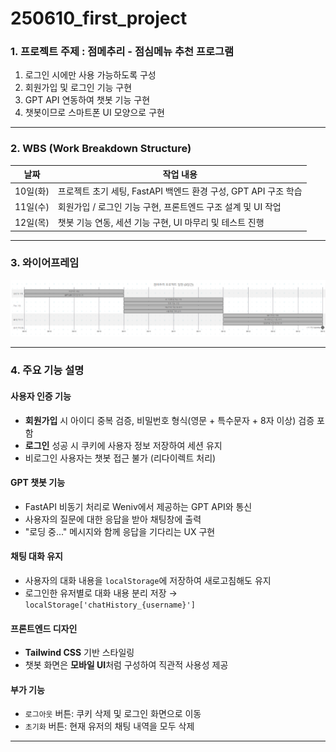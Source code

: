 # 250610_first_project

### 1. 프로젝트 주제 : 점메추리 - 점심메뉴 추천 프로그램
1. 로그인 시에만 사용 가능하도록 구성  
2. 회원가입 및 로그인 기능 구현  
3. GPT API 연동하여 챗봇 기능 구현  
4. 챗봇이므로 스마트폰 UI 모양으로 구현  

---

### 2. WBS (Work Breakdown Structure)
| 날짜 | 작업 내용 |
|------|-----------|
| 10일(화) | 프로젝트 초기 세팅, FastAPI 백엔드 환경 구성, GPT API 구조 학습 |
| 11일(수) | 회원가입 / 로그인 기능 구현, 프론트엔드 구조 설계 및 UI 작업 |
| 12일(목) | 챗봇 기능 연동, 세션 기능 구현, UI 마무리 및 테스트 진행 |

---

### 3. 와이어프레임
![alt text](일정.PNG)

---

### 4. 주요 기능 설명

####  사용자 인증 기능
- **회원가입** 시 아이디 중복 검증, 비밀번호 형식(영문 + 특수문자 + 8자 이상) 검증 포함
- **로그인** 성공 시 쿠키에 사용자 정보 저장하여 세션 유지
- 비로그인 사용자는 챗봇 접근 불가 (리다이렉트 처리)

####  GPT 챗봇 기능
- FastAPI 비동기 처리로 Weniv에서 제공하는 GPT API와 통신
- 사용자의 질문에 대한 응답을 받아 채팅창에 출력
- "로딩 중..." 메시지와 함께 응답을 기다리는 UX 구현

####  채팅 대화 유지
- 사용자의 대화 내용을 `localStorage`에 저장하여 새로고침해도 유지
- 로그인한 유저별로 대화 내용 분리 저장 → `localStorage['chatHistory_{username}']`

####  프론트엔드 디자인
- **Tailwind CSS** 기반 스타일링  
- 챗봇 화면은 **모바일 UI**처럼 구성하여 직관적 사용성 제공  

####  부가 기능
- `로그아웃` 버튼: 쿠키 삭제 및 로그인 화면으로 이동
- `초기화` 버튼: 현재 유저의 채팅 내역을 모두 삭제

---
